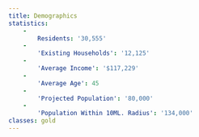 ```yaml
---
title: Demographics
statistics:
    -
        Residents: '30,555'
    -
        'Existing Households': '12,125'
    -
        'Average Income': '$117,229'
    -
        'Average Age': 45
    -
        'Projected Population': '80,000'
    -
        'Population Within 10ML. Radius': '134,000'
classes: gold
---
```


